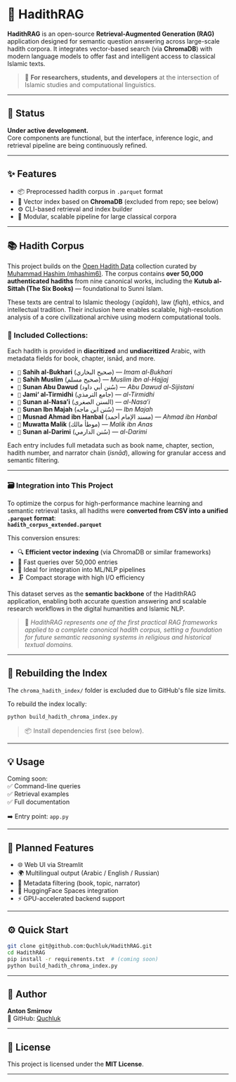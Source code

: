 # 🕌 HadithRAG

**HadithRAG** is an open-source **Retrieval-Augmented Generation (RAG)** application designed for semantic question answering across large-scale hadith corpora. It integrates vector-based search (via **ChromaDB**) with modern language models to offer fast and intelligent access to classical Islamic texts.

> 🔬 **For researchers, students, and developers** at the intersection of Islamic studies and computational linguistics.

---

## 🚧 Status

**Under active development.**  
Core components are functional, but the interface, inference logic, and retrieval pipeline are being continuously refined.

---

## ✨ Features

- 📦 Preprocessed hadith corpus in `.parquet` format  
- 🧠 Vector index based on **ChromaDB** (excluded from repo; see below)
- ⚙️ CLI-based retrieval and index builder
- 🧱 Modular, scalable pipeline for large classical corpora

---

## 📚 Hadith Corpus

This project builds on the [Open Hadith Data](https://github.com/mhashim6/Open-Hadith-Data) collection curated by [Muhammad Hashim (mhashim6)](https://github.com/mhashim6). The corpus contains **over 50,000 authenticated hadiths** from nine canonical works, including the **Kutub al-Sittah (The Six Books)** — foundational to Sunni Islam.

These texts are central to Islamic theology (*ʿaqīdah*), law (*fiqh*), ethics, and intellectual tradition. Their inclusion here enables scalable, high-resolution analysis of a core civilizational archive using modern computational tools.

### 📘 Included Collections:

Each hadith is provided in **diacritized** and **undiacritized** Arabic, with metadata fields for book, chapter, isnād, and more.

- `📖` **Sahih al-Bukhari** (صحيح البخاري) — *Imam al-Bukhari*
- `📖` **Sahih Muslim** (صحيح مسلم) — *Muslim ibn al-Hajjaj*
- `📖` **Sunan Abu Dawud** (سُنن أبي داود) — *Abu Dawud al-Sijistani*
- `📖` **Jami‘ al-Tirmidhi** (جامع الترمذي) — *al-Tirmidhi*
- `📖` **Sunan al-Nasa’i** (السنن الصغرى) — *al-Nasa’i*
- `📖` **Sunan Ibn Majah** (سُنن ابن ماجه) — *Ibn Majah*
- `📖` **Musnad Ahmad ibn Hanbal** (مسند الإمام أحمد) — *Ahmad ibn Hanbal*
- `📖` **Muwatta Malik** (موطأ مالك) — *Malik ibn Anas*
- `📖` **Sunan al-Darimi** (سُنن الدارمي) — *al-Darimi*

Each entry includes full metadata such as book name, chapter, section, hadith number, and narrator chain (*isnād*), allowing for granular access and semantic filtering.

---

### 🗃️ Integration into This Project

To optimize the corpus for high-performance machine learning and semantic retrieval tasks, all hadiths were **converted from CSV into a unified `.parquet` format**:  
**`hadith_corpus_extended.parquet`**

This conversion ensures:

- 🔍 **Efficient vector indexing** (via ChromaDB or similar frameworks)
- 🚀 Fast queries over 50,000 entries
- 🧩 Ideal for integration into ML/NLP pipelines
- 🗜️ Compact storage with high I/O efficiency

This dataset serves as the **semantic backbone** of the HadithRAG application, enabling both accurate question answering and scalable research workflows in the digital humanities and Islamic NLP.

> 🧠 *HadithRAG represents one of the first practical RAG frameworks applied to a complete canonical hadith corpus, setting a foundation for future semantic reasoning systems in religious and historical textual domains.*

---

## 🧱 Rebuilding the Index

The `chroma_hadith_index/` folder is excluded due to GitHub's file size limits.

To rebuild the index locally:

```bash
python build_hadith_chroma_index.py
```

> 📦 Install dependencies first (see below).

---

## 💡 Usage

Coming soon:  
✅ Command-line queries  
✅ Retrieval examples  
✅ Full documentation

➡️ Entry point: `app.py`

---

## 🧭 Planned Features

- 🌐 Web UI via Streamlit
- 🌍 Multilingual output (Arabic / English / Russian)
- 🔎 Metadata filtering (book, topic, narrator)
- 🤗 HuggingFace Spaces integration
- ⚡ GPU-accelerated backend support

---

## ⚙️ Quick Start

```bash
git clone git@github.com:Quchluk/HadithRAG.git
cd HadithRAG
pip install -r requirements.txt  # (coming soon)
python build_hadith_chroma_index.py
```

---

## 👤 Author

**Anton Smirnov**  
🔗 GitHub: [Quchluk](https://github.com/Quchluk)

---

## 📄 License

This project is licensed under the **MIT License**.

---
